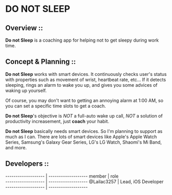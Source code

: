 # DO NOT SLEEP

## Overview ::
**Do not Sleep** is a coaching app for helping not to get sleepy during work time. 

## Concept & Planning ::
**Do not Sleep** works with smart devices. It continuously checks user's status with properties such as movement of wrist, heartbeat rate, etc... If it detects sleeping, rings an alarm to wake you up, and gives you some advices of waking up yourself. 

Of course, you may don't want to getting an annoying alarm at 1:00 AM, so you can set a specific time slots to get a coach. 

**Do not Sleep**'s objective is *NOT* a full-auto wake up call, *NOT* a solution of productivity increasement, just **coach** your habit. 

**Do not Sleep** basically needs smart devices. So I'm planning to support as much as I can. There are lots of smart devices like Apple's Apple Watch Series, Samsung's Galaxy Gear Series, LG's LG Watch, Shaomi's Mi Band, and more.

## Developers ::

------------------- | -------------------
member              | role               
------------------- | -------------------
@Lailac3257         | Lead, iOS Developer
------------------- | -------------------
